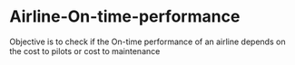 # Airline-On-time-performance
Objective is to check if the On-time performance of an airline depends on the cost to pilots or cost to maintenance
